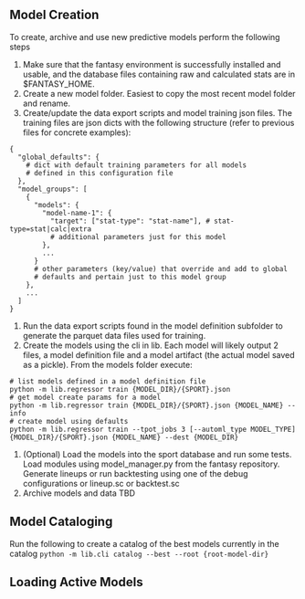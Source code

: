 ## Model Creation
To create, archive and use new predictive models perform the following steps

1. Make sure that the fantasy environment is successfully installed and usable, and the 
database files containing raw and calculated stats are in $FANTASY_HOME.
1. Create a new model folder. Easiest to copy the most recent model folder and rename.
1. Create/update the data export scripts and model training json files. The training files are json dicts with the following structure (refer to previous files for concrete examples):
```
{
  "global_defaults": {
    # dict with default training parameters for all models
    # defined in this configuration file
  },
  "model_groups": [
    {
      "models": {
        "model-name-1": {
          "target": ["stat-type": "stat-name"], # stat-type=stat|calc|extra
          # additional parameters just for this model
        },
        ...
      }
      # other parameters (key/value) that override and add to global 
      # defaults and pertain just to this model group
    },
    ...
  ]
}
```
1. Run the data export scripts found in the model definition subfolder to generate the parquet data files used for training.
1. Create the models using the cli in lib. Each model will likely output 2 files, a model definition file and a model artifact (the actual model saved as a pickle). From the models folder execute:
```
# list models defined in a model definition file
python -m lib.regressor train {MODEL_DIR}/{SPORT}.json
# get model create params for a model
python -m lib.regressor train {MODEL_DIR}/{SPORT}.json {MODEL_NAME} --info
# create model using defaults
python -m lib.regressor train --tpot_jobs 3 [--automl_type MODEL_TYPE] {MODEL_DIR}/{SPORT}.json {MODEL_NAME} --dest {MODEL_DIR}
```
1. (Optional) Load the models into the sport database and run some tests. Load modules using 
model_manager.py from the fantasy repository. Generate lineups or run backtesting using one
of the debug configurations or lineup.sc or backtest.sc
1. Archive models and data
TBD

## Model Cataloging
Run the following to create a catalog of the best models currently in the catalog
```python -m lib.cli catalog --best --root {root-model-dir}```

## Loading Active Models